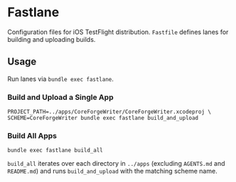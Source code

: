 # Fastlane

Configuration files for iOS TestFlight distribution. `Fastfile` defines lanes for building and uploading builds.

## Usage

Run lanes via `bundle exec fastlane`.

### Build and Upload a Single App

```
PROJECT_PATH=../apps/CoreForgeWriter/CoreForgeWriter.xcodeproj \
SCHEME=CoreForgeWriter bundle exec fastlane build_and_upload
```

### Build All Apps

```
bundle exec fastlane build_all
```

`build_all` iterates over each directory in `../apps` (excluding `AGENTS.md` and `README.md`) and runs `build_and_upload` with the matching scheme name.
